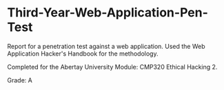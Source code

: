 # Third-Year-Web-Application-Pen-Test

Report for a penetration test against a web application. Used the Web Application Hacker's Handbook for the methodology.

Completed for the Abertay University Module: CMP320 Ethical Hacking 2.

Grade: A

